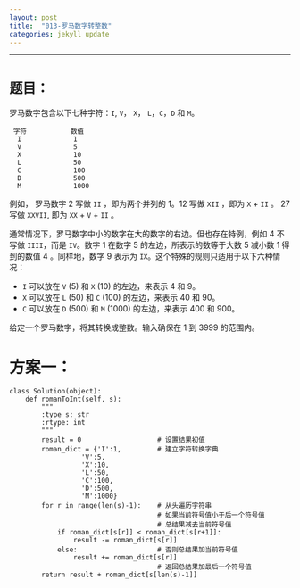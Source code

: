 ```yaml
---
layout: post
title:  "013-罗马数字转整数"
categories: jekyll update
---
```

_______________________________________________________________________________
# `题目：`
罗马数字包含以下七种字符：`I`, `V`， `X`， `L`，`C`，`D` 和 `M`。

     字符           数值      
      I             1
      V             5
      X             10
      L             50
      C             100
      D             500
      M             1000

例如， 罗马数字 2 写做 `II` ，即为两个并列的 1。12 写做 `XII` ，即为 `X` + `II` 。 27 写做  `XXVII`, 即为 `XX` + `V` + `II` 。

通常情况下，罗马数字中小的数字在大的数字的右边。但也存在特例，例如 4 不写做 `IIII`，而是 `IV`。数字 1 在数字 5 的左边，所表示的数等于大数 5 减小数 1 得到的数值 4 。同样地，数字 9 表示为 `IX`。这个特殊的规则只适用于以下六种情况：

* `I` 可以放在 `V` (5) 和 `X` (10) 的左边，来表示 4 和 9。
* `X` 可以放在 `L` (50) 和 `C` (100) 的左边，来表示 40 和 90。 
* `C` 可以放在 `D` (500) 和 `M` (1000) 的左边，来表示 400 和 900。

给定一个罗马数字，将其转换成整数。输入确保在 1 到 3999 的范围内。

# 方案一：
    class Solution(object):
        def romanToInt(self, s):
            """
            :type s: str
            :rtype: int
            """
            result = 0                   # 设置结果初值                     
            roman_dict = {'I':1,         # 建立字符转换字典
                      'V':5,
                      'X':10,
                      'L':50,
                      'C':100,
                      'D':500,
                      'M':1000}
            for r in range(len(s)-1):    # 从头遍历字符串
                                         # 如果当前符号值小于后一个符号值
                                         # 总结果减去当前符号值
                if roman_dict[s[r]] < roman_dict[s[r+1]]: 
                    result -= roman_dict[s[r]] 
                else:                    # 否则总结果加当前符号值            
                    result += roman_dict[s[r]]
                                         # 返回总结果加最后一个符号值 
            return result + roman_dict[s[len(s)-1]] 


